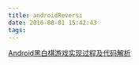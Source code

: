 ```yaml
---
title: androidReversi
date: 2016-08-01 15:42:43
tags:
---
```

<a href="http://www.codeceo.com/article/android-reversi-game.html">Android黑白棋游戏实现过程及代码解析</a>